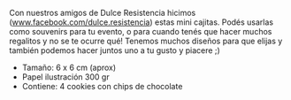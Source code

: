 Con nuestros amigos de Dulce Resistencia hicimos (www.facebook.com/dulce.resistencia) estas mini cajitas.
Podés usarlas como souvenirs para tu evento, o para cuando tenés que hacer muchos regalitos y no se te ocurre qué!
Tenemos muchos diseños para que elijas y también podemos hacer juntos uno a tu gusto y piacere ;)

- Tamaño: 6 x 6 cm (aprox)
- Papel ilustración 300 gr
- Contiene: 4 cookies con chips de chocolate